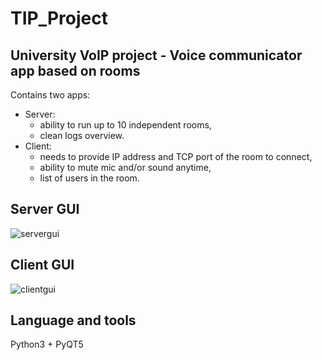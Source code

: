 # TIP_Project  
## University VoIP project - Voice communicator app based on rooms  
Contains two apps:  
* Server:  
    * ability to run up to 10 independent rooms,  
    * clean logs overview.
* Client:  
    * needs to provide IP address and TCP port of the room to connect,  
    * ability to mute mic and/or sound anytime,  
    * list of users in the room.  

## Server GUI  

![servergui](https://user-images.githubusercontent.com/56699286/117207939-d6111000-adf4-11eb-82a6-184ac70ba9c3.png)

## Client GUI  

![clientgui](https://user-images.githubusercontent.com/56699286/117207310-1e7bfe00-adf4-11eb-89a6-726dfd2384e2.PNG)

## Language and tools  
Python3 + PyQT5  
